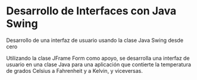 # Desarrollo de Interfaces con Java Swing

Desarrollo de una interfaz de usuario usando la clase Java Swing desde cero

Utilizando la clase JFrame Form como apoyo, se desarrolla una interfaz de usuario en una clase Java para una aplicación que contierte la temperatura de grados Celsius a Fahrenheit y a Kelvin, y viceversas.